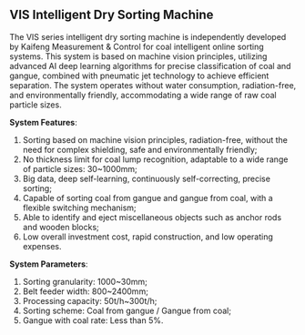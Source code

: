 ## VIS Intelligent Dry Sorting Machine

The VIS series intelligent dry sorting machine is independently developed by Kaifeng Measurement & Control for coal intelligent online sorting systems. This system is based on machine vision principles, utilizing advanced AI deep learning algorithms for precise classification of coal and gangue, combined with pneumatic jet technology to achieve efficient separation. The system operates without water consumption, radiation-free, and environmentally friendly, accommodating a wide range of raw coal particle sizes.

**System Features**:

1. Sorting based on machine vision principles, radiation-free, without the need for complex shielding, safe and environmentally friendly;
2. No thickness limit for coal lump recognition, adaptable to a wide range of particle sizes: 30~1000mm;
3. Big data, deep self-learning, continuously self-correcting, precise sorting;
4. Capable of sorting coal from gangue and gangue from coal, with a flexible switching mechanism;
5. Able to identify and eject miscellaneous objects such as anchor rods and wooden blocks;
6. Low overall investment cost, rapid construction, and low operating expenses.

**System Parameters**:

1. Sorting granularity: 1000~30mm;
2. Belt feeder width: 800~2400mm;
3. Processing capacity: 50t/h~300t/h;
4. Sorting scheme: Coal from gangue / Gangue from coal;
5. Gangue with coal rate: Less than 5%.
